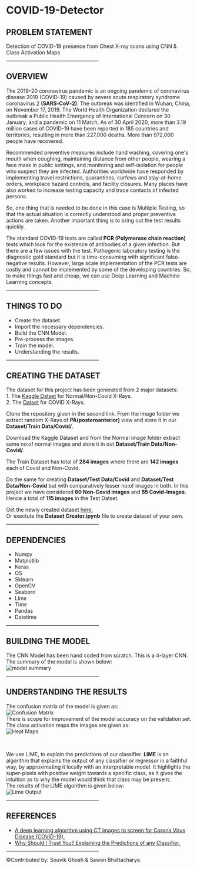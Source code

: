 # COVID-19-Detector

<h2>PROBLEM STATEMENT</h2>
<p>Detection of COVID-19 presence from Chest X-ray scans using CNN & Class Activation Maps<p>
<hr style="width:50%;text-align:left;margin-left:0">
  
<h2>OVERVIEW</h2>
<p>The 2019–20 coronavirus pandemic is an ongoing pandemic of coronavirus disease 2019 (COVID-19) caused by severe acute respiratory syndrome coronavirus 2 <b>(SARS‑CoV‑2)</b>. The outbreak was identified in Wuhan, China, on November 17, 2019. The World Health Organization declared the outbreak a Public Health Emergency of International Concern on 30 January, and a pandemic on 11 March. As of 30 April 2020, more than 3.19 million cases of COVID-19 have been reported in 185 countries and territories, resulting in more than 227,000 deaths. More than 972,000 people have recovered.</p>

<p>Recommended preventive measures include hand washing, covering one's mouth when coughing, maintaining distance from other people, wearing a face mask in public settings, and monitoring and self-isolation for people who suspect they are infected. Authorities worldwide have responded by implementing travel restrictions, quarantines, curfews and stay-at-home orders, workplace hazard controls, and facility closures. Many places have also worked to increase testing capacity and trace contacts of infected persons.</p>

<p>So, one thing that is needed to be done in this case is Multiple Testing, so that the actual situation is correctly understood and proper preventive actions are taken. Another important thing is to bring out the test results quickly.</p>

<p>The standard COVID-19 tests are called <b>PCR (Polymerase chain reaction)</b> tests which look for the existence of antibodies of a given infection. But there are a few issues with the test. Pathogenic laboratory testing is the diagnostic gold standard but it is time-consuming with significant false-negative results. However, large scale implementation of the PCR tests are costly and cannot be implemented by some of the developing countries. So, to make things fast and cheap, we can use Deep Learning and Machine Learning concepts.</p>
<hr style="width:50%;text-align:left;margin-left:0">

<h2>THINGS TO DO</h2>
<p><ul>
  <li>Create the dataset.</li>
  <li>Import the necessary dependencies.</li>
  <li>Build the CNN Model.</li>
  <li>Pre-process the images.</li>
  <li>Train the model.</li>
  <li>Understanding the results.</li>
</p></ul>
<hr style="width:50%;text-align:left;margin-left:0">

<h2>CREATING THE DATASET</h2>
<p>The dataset for this project has been generated from 2 major datasets:<br> 
  1. The <a href= "https://www.kaggle.com/paultimothymooney/chest-xray-pneumonia">Kaggle Datset</a> for Normal/Non-Covid X-Rays.<br> 
  2. The <a href= "https://github.com/ieee8023/covid-chestxray-dataset">Datset</a> for COVID X-Rays.
  
Clone the repository given in the second link. From the image folder we extract random X-Rays of <b>PA(posteroanterior)</b> view and store it in our <b>Dataset/Train Data/Covid/</b>.<br>

Download the Kaggle Dataset and from the Normal image folder extract same no:of normal images and store it in out <b>Dataset/Train Data/Non-Covid/</b>.<br>

The Train Dataset has total of <b>284 images</b> where there are <b>142 images</b> each of Covid and Non-Covid.

Do the same for creating <b>Dataset/Test Data/Covid</b> and <b>Dataset/Test Data/Non-Covid</b> but with comparatively lesser no:of images in both. In this project we have considered <b>60 Non-Covid images</b> and <b>55 Covid-Images</b>. Hence a total of <b>115 images</b> in the Test Datset. 


Get the newly created dataset <a href ="https://bit.ly/3f2NUly">here.</a><br>
Or exectute the <b>Dataset Creator.ipynb</b> file to create dataset of your own.</p> 
<hr style="width:50%;text-align:left;margin-left:0">

<h2>DEPENDENCIES</h2>
<p><ul>
  <li>Numpy</li>
  <li>Matplotlib</li>
  <li>Keras</li>
  <li>OS</li>
  <li>Sklearn</li>
  <li>OpenCV</li>
  <li>Seaborn</li>
  <li>Lime</li>
  <li>Time</li>
  <li>Pandas</li>
  <li>Datetime</li>
</ul></p>
<hr style="width:50%;text-align:left;margin-left:0">

<h2>BUILDING THE MODEL</h2>
<p>The CNN Model has been hand coded from scratch. This is a 4-layer CNN. The summary of the model is shown below:<br>
  <img src="https://user-images.githubusercontent.com/35571958/80689714-5a96c780-8aeb-11ea-84e2-2b5626fd2b05.png" alt="model summary"></img></p>
  <hr style="width:50%;text-align:left;margin-left:0">
  
 <h2>UNDERSTANDING THE RESULTS</h2>
 <p>The confusion matrix of the model is given as:<br>
  <img src="https://user-images.githubusercontent.com/35571958/80721061-669a7d80-8b1b-11ea-9556-e0f9ee831ca8.png" alt="Confusion Matrix"></img><br>
  There is scope for improvement of the model accuracy on the validation set.<br>
  The class activation maps the images are given as:<br>
  <img src="https://user-images.githubusercontent.com/35571958/80721559-fdffd080-8b1b-11ea-929c-1701a9ca6869.png" alt="Heat Maps"></img>
  </p><br>
  <p>We use LIME, to explain the predictions of our classifier. <b>LIME</b> is an algorithm that explains the output of any classifier or regressor in a faithful way, by approximating it locally with an interpretable model. It highlights the super-pixels with positive weight towards a specific class, as it gives the intuition as to why the model would think that class may be present.<br>
  The results of the LIME algorithm is given below:<br>
  <img src="https://user-images.githubusercontent.com/35571958/80725138-4caf6980-8b20-11ea-88a8-3163bf91c997.png" alt="Lime Output"></img></p>
  <hr style="width:50%;text-align:left;margin-left:0">
 
 <h2>REFERENCES</h2>
<p><ul>
  <li><a href="https://www.medrxiv.org/content/10.1101/2020.02.14.20023028v5">A deep learning algorithm using CT images to screen for Corona Virus Disease (COVID-19).</a></li>
  <li><a href="https://arxiv.org/pdf/1602.04938.pdf">Why Should I Trust You? Explaining the Predictions of any Classifier.</a></li>
 </ul></p>
 <hr style="width:50%;text-align:left;margin-left:0">
 
 <p>&#169;Contributed by: Souvik Ghosh & Sawon Bhattacharya.</p> 
 
  
